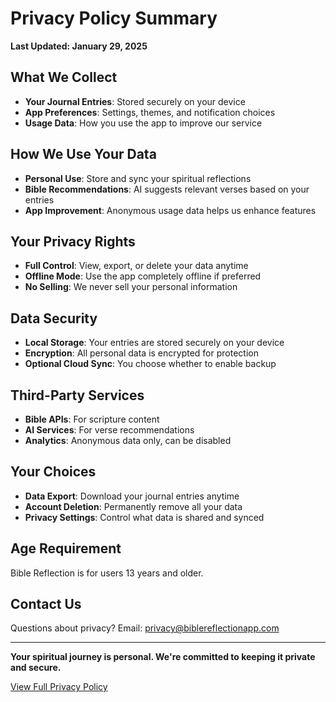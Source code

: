# Privacy Policy Summary

**Last Updated: January 29, 2025**

## What We Collect
- **Your Journal Entries**: Stored securely on your device
- **App Preferences**: Settings, themes, and notification choices
- **Usage Data**: How you use the app to improve our service

## How We Use Your Data
- **Personal Use**: Store and sync your spiritual reflections
- **Bible Recommendations**: AI suggests relevant verses based on your entries
- **App Improvement**: Anonymous usage data helps us enhance features

## Your Privacy Rights
- **Full Control**: View, export, or delete your data anytime
- **Offline Mode**: Use the app completely offline if preferred
- **No Selling**: We never sell your personal information

## Data Security
- **Local Storage**: Your entries are stored securely on your device
- **Encryption**: All personal data is encrypted for protection
- **Optional Cloud Sync**: You choose whether to enable backup

## Third-Party Services
- **Bible APIs**: For scripture content
- **AI Services**: For verse recommendations
- **Analytics**: Anonymous data only, can be disabled

## Your Choices
- **Data Export**: Download your journal entries anytime
- **Account Deletion**: Permanently remove all your data
- **Privacy Settings**: Control what data is shared and synced

## Age Requirement
Bible Reflection is for users 13 years and older.

## Contact Us
Questions about privacy? Email: privacy@biblereflectionapp.com

---

**Your spiritual journey is personal. We're committed to keeping it private and secure.**

[View Full Privacy Policy](../PRIVACY_POLICY.md)